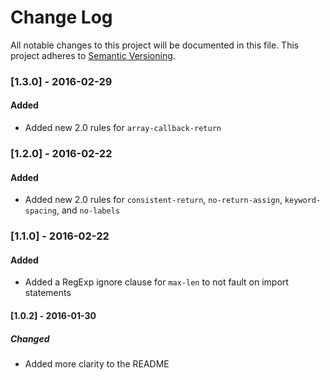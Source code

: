 # Change Log
All notable changes to this project will be documented in this file.
This project adheres to [Semantic Versioning](http://semver.org/).

### [1.3.0] - 2016-02-29
#### Added
- Added new 2.0 rules for `array-callback-return`

### [1.2.0] - 2016-02-22
#### Added
- Added new 2.0 rules for `consistent-return`, `no-return-assign`,
`keyword-spacing`, and `no-labels`

### [1.1.0] - 2016-02-22
#### Added
- Added a RegExp ignore clause for `max-len` to not fault on import statements

#### [1.0.2] - 2016-01-30
##### Changed
- Added more clarity to the README